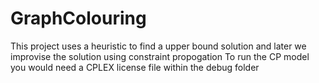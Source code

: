 # GraphColouring
This project uses a heuristic to find a upper bound solution and later we improvise the solution using constraint propogation
To run the CP model you would need a CPLEX license file within the debug folder
